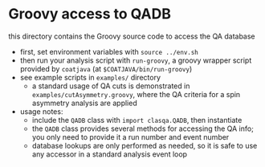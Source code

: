 # Groovy access to QADB

this directory contains the Groovy source code to access the QA database

- first, set environment variables with `source ../env.sh`
- then run your analysis script with `run-groovy`, a groovy wrapper script
  provided by `coatjava` (at `$COATJAVA/bin/run-groovy`)
- see example scripts in `examples/` directory
  - a standard usage of QA cuts is demonstrated in
    `examples/cutAsymmetry.groovy`, where the QA criteria for a spin asymmetry
    analysis are applied
- usage notes:
  - include the `QADB` class with `import clasqa.QADB`, then instantiate
  - the `QADB` class provides several methods for accessing the QA info;
    you only need to provide it a run number and event number
  - database lookups are only performed as needed, so it is safe to
    use any accessor in a standard analysis event loop
